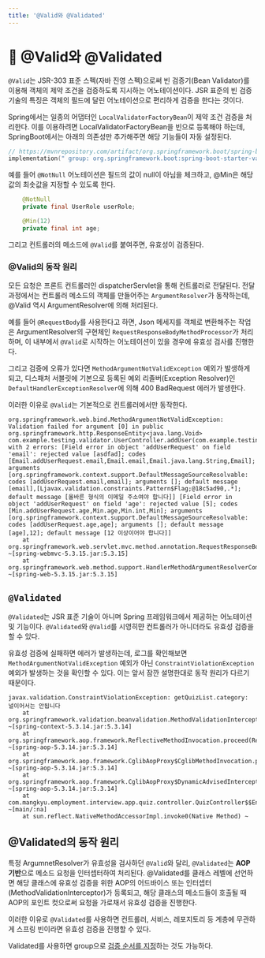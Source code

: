 ```yaml
---
title: '@Valid와 @Validated'
---
```

# 🍃 @Valid와 @Validated

`@Valid`는 JSR-303 표준 스펙(자바 진영 스펙)으로써 빈 검증기(Bean Validator)를 이용해 객체의 제약 조건을 검증하도록 지시하는 어노테이션이다. JSR 표준의 빈 검증 기술의 특징은 객체의 필드에 달린 어노테이션으로 편리하게 검증을 한다는 것이다.

Spring에서는 일종의 어댑터인 `LocalValidatorFactoryBean`이 제약 조건 검증을 처리한다. 이를 이용하려면 LocalValidatorFactoryBean을 빈으로 등록해야 하는데, SpringBoot에서는 아래의 의존성만 추가해주면 해당 기능들이 자동 설정된다.

```kotlin
// https://mvnrepository.com/artifact/org.springframework.boot/spring-boot-starter-validation
implementation(" group: org.springframework.boot:spring-boot-starter-validation")
```

예를 들어 `@NotNull` 어노테이션은 필드의 값이 null이 아님을 체크하고, @Min은 해당 값의 최솟값을 지정할 수 있도록 한다.

```java
	@NotNull
	private final UserRole userRole;

	@Min(12)
	private final int age;
```

그리고 컨트롤러의 메소드에 `@Valid`를 붙여주면, 유효성이 검증된다.

### @Valid의 동작 원리

모든 요청은 프론트 컨트롤러인 dispatcherServlet을 통해 컨트롤러로 전달된다. 전달 과정에서는 컨트롤러 메소드의 객체를 만들어주는 `ArgumentResolver`가 동작하는데, @Valid 역시 ArgumentResolver에 의해 처리된다.

예를 들어 `@RequestBody`를 사용한다고 하면, Json 메세지를 객체로 변환해주는 작업은 ArgumentResolver의 구현체인 `RequestResponseBodyMethodProcessor`가 처리하며, 이 내부에서 `@Valid`로 시작하는 어노테이션이 있을 경우에 유효성 검사를 진행한다. 

그리고 검증에 오류가 있다면 `MethodArgumentNotValidException` 예외가 발생하게 되고, 디스패처 서블릿에 기본으로 등록된 예외 리졸버(Exception Resolver)인 `DefaultHandlerExceptionResolver`에 의해 400 BadRequest 에러가 발생한다.

이러한 이유로 `@Valid`는 기본적으로 컨트롤러에서만 동작한다.

```log
org.springframework.web.bind.MethodArgumentNotValidException: Validation failed for argument [0] in public org.springframework.http.ResponseEntity<java.lang.Void> com.example.testing.validator.UserController.addUser(com.example.testing.validator.AddUserRequest) with 2 errors: [Field error in object 'addUserRequest' on field 'email': rejected value [asdfad]; codes [Email.addUserRequest.email,Email.email,Email.java.lang.String,Email]; arguments [org.springframework.context.support.DefaultMessageSourceResolvable: codes [addUserRequest.email,email]; arguments []; default message [email],[Ljavax.validation.constraints.Pattern$Flag;@18c5ad90,.*]; default message [올바른 형식의 이메일 주소여야 합니다]] [Field error in object 'addUserRequest' on field 'age': rejected value [5]; codes [Min.addUserRequest.age,Min.age,Min.int,Min]; arguments [org.springframework.context.support.DefaultMessageSourceResolvable: codes [addUserRequest.age,age]; arguments []; default message [age],12]; default message [12 이상이어야 합니다]] 
	at org.springframework.web.servlet.mvc.method.annotation.RequestResponseBodyMethodProcessor.resolveArgument(RequestResponseBodyMethodProcessor.java:141) ~[spring-webmvc-5.3.15.jar:5.3.15]
	at org.springframework.web.method.support.HandlerMethodArgumentResolverComposite.resolveArgument(HandlerMethodArgumentResolverComposite.java:122) ~[spring-web-5.3.15.jar:5.3.15]
```

## `@Validated`

`@Validated`는 JSR 표준 기술이 아니며 Spring 프레임워크에서 제공하는 어노테이션 및 기능이다. `@Validated`와 `@Valid`를 시영히먄 컨트롤러가 아니더라도 유효성 검증을 할 수 있다. 

유효성 검증에 실패하면 에러가 발생하는데, 로그를 확인해보면 `MethodArgumentNotValidException` 예외가 아닌 `ConstraintViolationException` 예외가 발생하는 것을 확인할 수 있다. 이는 앞서 잠깐 설명한대로 동작 원리가 다르기 때문이다.

```log
javax.validation.ConstraintViolationException: getQuizList.category: 널이어서는 안됩니다 
    at org.springframework.validation.beanvalidation.MethodValidationInterceptor.invoke(MethodValidationInterceptor.java:120) ~[spring-context-5.3.14.jar:5.3.14] 
    at org.springframework.aop.framework.ReflectiveMethodInvocation.proceed(ReflectiveMethodInvocation.java:186) ~[spring-aop-5.3.14.jar:5.3.14] 
    at org.springframework.aop.framework.CglibAopProxy$CglibMethodInvocation.proceed(CglibAopProxy.java:753) ~[spring-aop-5.3.14.jar:5.3.14] 
    at org.springframework.aop.framework.CglibAopProxy$DynamicAdvisedInterceptor.intercept(CglibAopProxy.java:698) ~[spring-aop-5.3.14.jar:5.3.14] 
    at com.mangkyu.employment.interview.app.quiz.controller.QuizController$$EnhancerBySpringCGLIB$$b23fe1de.getQuizList(<generated>) ~[main/:na] 
    at sun.reflect.NativeMethodAccessorImpl.invoke0(Native Method) ~
```

## @Validated의 동작 원리

특정 ArgumnetResolver가 유효성을 검사하던 `@Valid`와 달리, `@Validated`는 **AOP 기반**으로 메소드 요청을 인터셉터하여 처리된다. @Validated를 클래스 레벨에 선언하면 해당 클래스에 유효성 검증을 위한 AOP의 어드바이스 또는 인터셉터(MethodValidationInterceptor)가 등록되고, 해당 클래스의 메소드들이 호출될 때 AOP의 포인트 컷으로써 요청을 가로채서 유효성 검증을 진행한다.

이러한 이유로 `@Validated`를 사용하면 컨트롤러, 서비스, 레포지토리 등 계층에 무관하게 스프링 빈이라면 유효성 검증을 진행할 수 있다.

Validated를 사용하면 group으로 [검증 순서를 지정](@GroupSequence.md)하는 것도 가능하다. 